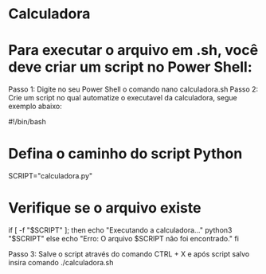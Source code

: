 # Calculadora

# Para executar o arquivo em .sh, você deve criar um script no Power Shell:

Passo 1: Digite no seu Power Shell o comando nano calculadora.sh
Passo 2: Crie um script no qual automatize o executavel da calculadora, segue exemplo abaixo:

#!/bin/bash

# Defina o caminho do script Python
SCRIPT="calculadora.py"

# Verifique se o arquivo existe
if [ -f "$SCRIPT" ]; then
    echo "Executando a calculadora..."
    python3 "$SCRIPT"
else
    echo "Erro: O arquivo $SCRIPT não foi encontrado."
fi

Passo 3: Salve o script através do comando CTRL + X e após script salvo insira comando ./calculadora.sh

  
